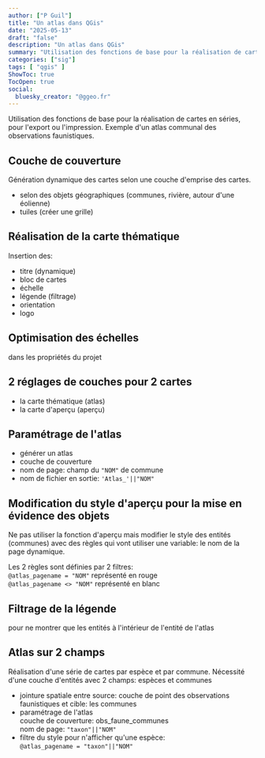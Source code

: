 ```yaml
---
author: ["P Guil"]
title: "Un atlas dans QGis"
date: "2025-05-13"
draft: "false"
description: "Un atlas dans QGis"
summary: "Utilisation des fonctions de base pour la réalisation de cartes en séries, pour l'export ou l'impression"
categories: ["sig"]
tags: [ "qgis" ]
ShowToc: true
TocOpen: true
social:
  bluesky_creator: "@ggeo.fr"
---
```

Utilisation des fonctions de base pour la réalisation de cartes en séries, pour l'export ou l'impression. Exemple d'un atlas communal des observations faunistiques. 

## Couche de couverture

Génération dynamique des cartes selon une couche d'emprise des cartes.

* selon des objets géographiques (communes, rivière, autour d'une éolienne)
* tuiles (créer une grille)

## Réalisation de la carte thématique

Insertion des:

* titre (dynamique)
* bloc de cartes
* échelle
* légende (filtrage)
* orientation
* logo

## Optimisation des échelles

dans les propriétés du projet

## 2 réglages de couches pour 2 cartes

* la carte thématique (atlas)
* la carte d'aperçu (aperçu)

## Paramétrage de l'atlas

* générer un atlas
* couche de couverture
* nom de page: champ du `"NOM"` de commune
* nom de fichier en sortie: `'Atlas_'||"NOM"`

## Modification du style d'aperçu pour la mise en évidence des objets

Ne pas utiliser la fonction d'aperçu mais modifier le style des entités (communes) avec des règles qui vont utiliser une variable: le nom de la page dynamique.

Les 2 règles sont définies par 2 filtres:  
`@atlas_pagename = "NOM"` représenté en rouge  
`@atlas_pagename <> "NOM"` représenté en blanc

## Filtrage de la légende

pour ne montrer que les entités à l'intérieur de l'entité de l'atlas

## Atlas sur 2 champs

Réalisation d'une série de cartes par espèce et par commune. Nécessité d'une couche d'entités avec 2 champs: espèces et communes  

* jointure spatiale entre source: couche de point des observations faunistiques et cible: les communes  
* paramétrage de l'atlas  
    couche de couverture: obs_faune_communes  
    nom de page:  `"taxon"||"NOM"`  
* filtre du style pour n'afficher qu'une espèce:  
    `@atlas_pagename = "taxon"||"NOM"`  

